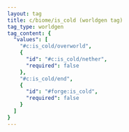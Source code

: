 ```yaml
---
layout: tag
title: c/biome/is_cold (worldgen tag)
tag_type: worldgen
tag_content: {
  "values": [
    "#c:is_cold/overworld",
    {
      "id": "#c:is_cold/nether",
      "required": false
    },
    "#c:is_cold/end",
    {
      "id": "#forge:is_cold",
      "required": false
    }
  ]
}
---
```


